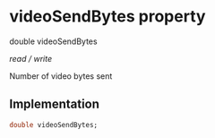 


# videoSendBytes property







double videoSendBytes
  
_<span class="feature">read / write</span>_



<p>Number of video bytes sent</p>



## Implementation

```dart
double videoSendBytes;
```







